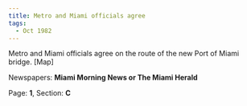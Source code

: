 ```yaml
---  
title: Metro and Miami officials agree  
tags:  
  - Oct 1982  
---  
```

  
Metro and Miami officials agree on the route of the new Port of Miami bridge. [Map]  
  
Newspapers: **Miami Morning News or The Miami Herald**  
  
Page: **1**, Section: **C** 
